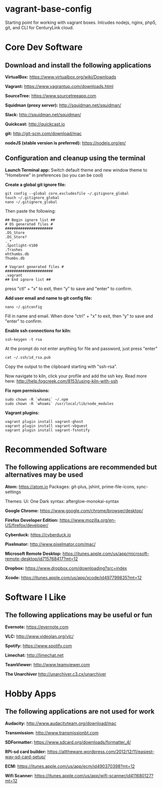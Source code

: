 # vagrant-base-config
Starting point for working with vagrant boxes. Inlcudes nodejs, nginx, php5, git, and CLI for CenturyLink cloud.


Core Dev Software
=======================

Download and install the following applications
------------

**VirtualBox:**
https://www.virtualbox.org/wiki/Downloads

**Vagrant:**
https://www.vagrantup.com/downloads.html

**SourceTree:**
https://www.sourcetreeapp.com

**Squidman (proxy server):**
http://squidman.net/squidman/

**Slack:**
http://squidman.net/squidman/

**Quickcast:**
http://quickcast.io

**git:**
http://git-scm.com/download/mac

**nodeJS (stable version is preferred):**
https://nodejs.org/en/

Configuration and cleanup using the terminal
------------
**Launch Terminal app:**
Switch default theme and new window theme to “Homebrew” in preferences (so you can be cool)

**Create a global git ignore file:**
```
git config --global core.excludesfile ~/.gitignore_global
touch ~/.gitignore_global
nano ~/.gitignore_global
```

Then paste the following:
```
## Begin ignore list ##
# OS generated files #
######################
.DS_Store
.DS_Store?
._*
.Spotlight-V100
.Trashes
ehthumbs.db
Thumbs.db

# Vagrant generated files #
######################
.vagrant
## End ignore list ##
```

press "ctl" + "x" to exit, then “y” to save and "enter" to confirm.

**Add user email and name to git config file:**
```
nano ~/.gitconfig
```

Fill in name and email. When done "ctrl" + "x" to exit, then “y” to save and "enter" to confirm.

**Enable ssh connections for kiln:**
```
ssh-keygen -t rsa
```

At the prompt do not enter anything for file and password, just press "enter"

```
cat ~/.ssh/id_rsa.pub
```

Copy the output to the clipboard starting with "ssh-rsa".

Now navigate to kiln, click your profile and add the ssh key.
Read more here: http://help.fogcreek.com/8153/using-kiln-with-ssh

**Fix npm permissions:**
```
sudo chown -R `whoami` ~/.npm
sudo chown -R `whoami` /usr/local/lib/node_modules
```

**Vagrant plugins:**
```
vagrant plugin install vagrant-ghost
vagrant plugin install vagrant-vbguest
vagrant plugin install vagrant-fsnotify
```

Recommended Software
=======================

The following applications are recommended but alternatives may be used
------------

**Atom:**
https://atom.io
Packages:
git-plus,
jshint,
prime-file-icons,
sync-settings

Themes:
Ui: One Dark
syntax: afterglow-monokai-syntax

**Google Chrome:**
https://www.google.com/chrome/browser/desktop/

**Firefox Developer Edition:**
https://www.mozilla.org/en-US/firefox/developer/

**Cyberduck:**
https://cyberduck.io

**Pixelmator:**
http://www.pixelmator.com/mac/

**Microsoft Remote Desktop:**
https://itunes.apple.com/us/app/microsoft-remote-desktop/id715768417?mt=12

**Dropbox:**
https://www.dropbox.com/downloading?src=index

**Xcode:**
https://itunes.apple.com/us/app/xcode/id497799835?mt=12

Software I Like
=======================

The following applications may be useful or fun
------------

**Evernote:**
https://evernote.com

**VLC:**
http://www.videolan.org/vlc/

**Spotify:**
https://www.spotify.com

**Limechat:**
http://limechat.net

**TeamViewer:**
http://www.teamviewer.com

**The Unarchiver**
http://unarchiver.c3.cx/unarchiver

Hobby Apps
=======================

The following applications are not used for work
------------

**Audacity:**
http://www.audacityteam.org/download/mac

**Transmission:**
http://www.transmissionbt.com

**SDFormatter:**
https://www.sdcard.org/downloads/formatter_4/

**RPi-sd card builder:**
https://alltheware.wordpress.com/2012/12/11/easiest-way-sd-card-setup/

**ECM:**
https://itunes.apple.com/us/app/ecm/id490370398?mt=12

**Wifi Scanner:**
https://itunes.apple.com/us/app/wifi-scanner/id411680127?mt=12
